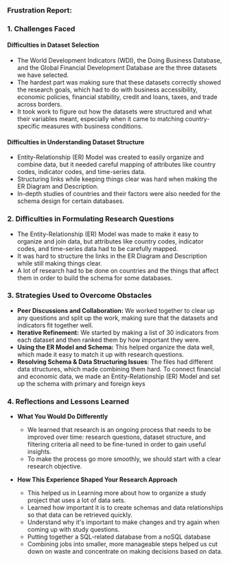 ### **Frustration Report:**

### 

### **1\. Challenges Faced**

#### **Difficulties in Dataset Selection**

* The World Development Indicators (WDI), the Doing Business Database, and the Global Financial Development Database are the three datasets we have selected.  
* The hardest part was making sure that these datasets correctly showed the research goals, which had to do with business accessibility, economic policies, financial stability, credit and loans, taxes, and trade across borders.  
* It took work to figure out how the datasets were structured and what their variables meant, especially when it came to matching country-specific measures with business conditions.


#### **Difficulties in Understanding Dataset Structure**

* Entity-Relationship (ER) Model was created to easily organize and combine data, but it needed careful mapping of attributes like country codes, indicator codes, and time-series data.  
* Structuring links while keeping things clear was hard when making the ER Diagram and Description.  
* In-depth studies of countries and their factors were also needed for the schema design for certain databases.


### **2\. Difficulties in Formulating Research Questions**

* The Entity-Relationship (ER) Model was made to make it easy to organize and join data, but attributes like country codes, indicator codes, and time-series data had to be carefully mapped.  
* It was hard to structure the links in the ER Diagram and Description while still making things clear.  
* A lot of research had to be done on countries and the things that affect them in order to build the schema for some databases.  
    
  


### **3\. Strategies Used to Overcome Obstacles**

* **Peer Discussions and Collaboration:** We worked together to clear up any questions and split up the work, making sure that the datasets and indicators fit together well.  
* **Iterative Refinement:** We started by making a list of 30 indicators from each dataset and then ranked them by how important they were.  
* **Using the ER Model and Schema:** This helped organize the data well, which made it easy to match it up with research questions.  
* **Resolving Schema & Data Structuring Issues**: The files had different data structures, which made combining them hard. To connect financial and economic data, we made an Entity-Relationship (ER) Model and set up the schema with primary and foreign keys

### **4\. Reflections and Lessons Learned**

* **What You Would Do Differently**  
  * We learned that research is an ongoing process that needs to be improved over time: research questions, dataset structure, and filtering criteria all need to be fine-tuned in order to gain useful insights.  
  * To make the process go more smoothly, we should start with a clear research objective.   
      
* **How This Experience Shaped Your Research Approach**  
  * This helped us in Learning more about how to organize a study project that uses a lot of data sets.  
  * Learned how important it is to create schemas and data relationships so that data can be retrieved quickly.  
  * Understand why it's important to make changes and try again when coming up with study questions.  
  * Putting together a SQL-related database from a noSQL database  
  * Combining jobs into smaller, more manageable steps helped us cut down on waste and concentrate on making decisions based on data.  
    

